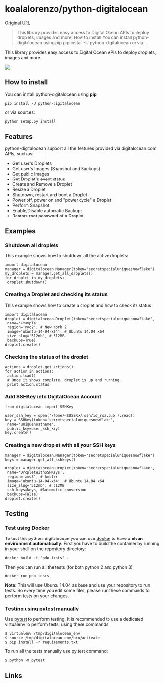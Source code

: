 # koalalorenzo/python-digitalocean

[Original URL](https://github.com/koalalorenzo/python-digitalocean)

> This library provides easy access to Digital Ocean APIs to deploy droplets, images and more. How to install You can install python-digitalocean using pip pip install -U python-digitalocean or via...

This library provides easy access to Digital Ocean APIs to deploy droplets, images and more.

[![](https://camo.githubusercontent.com/4ea9cf978b9599c1ed355f115777ba12475a19a1/68747470733a2f2f7472617669732d63692e6f72672f6b6f616c616c6f72656e7a6f2f707974686f6e2d6469676974616c6f6365616e2e737667)](https://travis-ci.org/koalalorenzo/python-digitalocean)

## [](https://github.com/koalalorenzo/python-digitalocean#how-to-install)How to install

You can install python-digitalocean using **pip**

```
pip install -U python-digitalocean
```

or via sources:

```
python setup.py install
```

## [](https://github.com/koalalorenzo/python-digitalocean#features)Features

python-digitalocean support all the features provided via digitalocean.com APIs, such as:

- Get user's Droplets
- Get user's Images (Snapshot and Backups)
- Get public Images
- Get Droplet's event status
- Create and Remove a Droplet
- Resize a Droplet
- Shutdown, restart and boot a Droplet
- Power off, power on and "power cycle" a Droplet
- Perform Snapshot
- Enable/Disable automatic Backups
- Restore root password of a Droplet

## [](https://github.com/koalalorenzo/python-digitalocean#examples) Examples

### [](https://github.com/koalalorenzo/python-digitalocean#shutdown-all-droplets)Shutdown all droplets

This example shows how to shutdown all the active droplets:

```
import digitalocean
manager = digitalocean.Manager(token="secretspecialuniquesnowflake")
my_droplets = manager.get_all_droplets()
for droplet in my_droplets:
 droplet.shutdown()
```

### [](https://github.com/koalalorenzo/python-digitalocean#creating-a-droplet-and-checking-its-status)Creating a Droplet and checking its status

This example shows how to create a droplet and how to check its status

```
import digitalocean
droplet = digitalocean.Droplet(token="secretspecialuniquesnowflake",
 name='Example',
 region='nyc2', # New York 2
 image='ubuntu-14-04-x64', # Ubuntu 14.04 x64
 size_slug='512mb', # 512MB
 backups=True)
droplet.create()
```

### [](https://github.com/koalalorenzo/python-digitalocean#checking-the-status-of-the-droplet)Checking the status of the droplet

```
actions = droplet.get_actions()
for action in actions:
 action.load()
 # Once it shows complete, droplet is up and running
 print action.status
```

### [](https://github.com/koalalorenzo/python-digitalocean#add-sshkey-into-digitalocean-account)Add SSHKey into DigitalOcean Account

```
from digitalocean import SSHKey

user_ssh_key = open('/home/<$USER>/.ssh/id_rsa.pub').read()
key = SSHKey(token='secretspecialuniquesnowflake',
 name='uniquehostname',
 public_key=user_ssh_key)
key.create()
```

### [](https://github.com/koalalorenzo/python-digitalocean#creating-a-new-droplet-with-all-your-ssh-keys)Creating a new droplet with all your SSH keys

```
manager = digitalocean.Manager(token="secretspecialuniquesnowflake")
keys = manager.get_all_sshkeys()

droplet = digitalocean.Droplet(token="secretspecialuniquesnowflake",
 name='DropletWithSSHKeys',
 region='ams3', # Amster
 image='ubuntu-14-04-x64', # Ubuntu 14.04 x64
 size_slug='512mb', # 512MB
 ssh_keys=keys, #Automatic conversion
 backups=False)
droplet.create()
```

## [](https://github.com/koalalorenzo/python-digitalocean#testing)Testing

### [](https://github.com/koalalorenzo/python-digitalocean#test-using-docker)Test using Docker

To test this python-digitalocean you can use [docker](https://www.docker.com) to have a **clean environment automatically**. First you have to build the container by running in your shell on the repository directory:

```
docker build -t "pdo-tests" .
```

Then you can run all the tests (for both python 2 and python 3)

```
docker run pdo-tests
```

**Note**: This will use Ubuntu 14.04 as base and use your repository to run tests. So every time you edit some files, please run these commands to perform tests on your changes.

### [](https://github.com/koalalorenzo/python-digitalocean#testing-using-pytest-manually)Testing using pytest manually

Use [pytest](http://pytest.org/) to perform testing. It is recommended to use a dedicated virtualenv to perform tests, using these commands:

```
$ virtualenv /tmp/digitalocean_env
$ source /tmp/digitalocean_env/bin/activate
$ pip install -r requirements.txt
```

To run all the tests manually use py.test command:

```
$ python -m pytest
```

## [](https://github.com/koalalorenzo/python-digitalocean#links)Links

